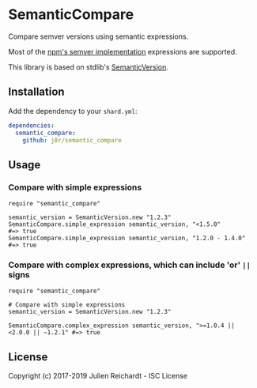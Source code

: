 # SemanticCompare

Compare semver versions using semantic expressions.

Most of the [npm's semver implementation](https://www.npmjs.com/package/semver) expressions are supported.

This library is based on stdlib's [SemanticVersion](https://crystal-lang.org/api/master/SemanticVersion.html).

## Installation

Add the dependency to your `shard.yml`:

```yaml
dependencies:
  semantic_compare:
    github: j8r/semantic_compare
```

## Usage

### Compare with simple expressions

```crystal
require "semantic_compare"

semantic_version = SemanticVersion.new "1.2.3"
SemanticCompare.simple_expression semantic_version, "<1.5.0"        #=> true
SemanticCompare.simple_expression semantic_version, "1.2.0 - 1.4.0" #=> true
```

### Compare with complex expressions, which can include 'or' `||` signs
```crystal
require "semantic_compare"

# Compare with simple expressions
semantic_version = SemanticVersion.new "1.2.3"

SemanticCompare.complex_expression semantic_version, ">=1.0.4 || <2.0.0 || ~1.2.1" #=> true
```

## License

Copyright (c) 2017-2019 Julien Reichardt - ISC License

